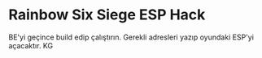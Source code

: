 


# Rainbow Six Siege ESP Hack

BE'yi geçince build edip çalıştırın. Gerekli adresleri yazıp oyundaki ESP'yi açacaktır. KG
